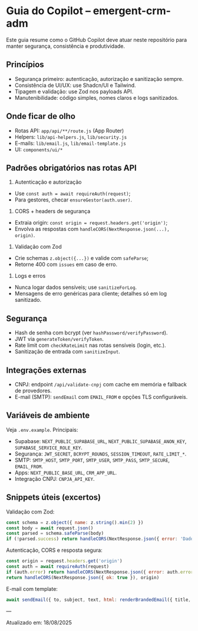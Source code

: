 # Guia do Copilot – emergent-crm-adm

Este guia resume como o GitHub Copilot deve atuar neste repositório para manter segurança, consistência e produtividade.

## Princípios

- Segurança primeiro: autenticação, autorização e sanitização sempre.
- Consistência de UI/UX: use Shadcn/UI e Tailwind.
- Tipagem e validação: use Zod nos payloads API.
- Manutenibilidade: código simples, nomes claros e logs sanitizados.

## Onde ficar de olho

- Rotas API: `app/api/**/route.js` (App Router)
- Helpers: `lib/api-helpers.js`, `lib/security.js`
- E-mails: `lib/email.js`, `lib/email-template.js`
- UI: `components/ui/*`

## Padrões obrigatórios nas rotas API

1. Autenticação e autorização

- Use `const auth = await requireAuth(request)`;
- Para gestores, checar `ensureGestor(auth.user)`.

1. CORS + headers de segurança

- Extraia origin: `const origin = request.headers.get('origin')`;
- Envolva as respostas com `handleCORS(NextResponse.json(...), origin)`.

1. Validação com Zod

- Crie schemas `z.object({...})` e valide com `safeParse`;
- Retorne 400 com `issues` em caso de erro.

1. Logs e erros

- Nunca logar dados sensíveis; use `sanitizeForLog`.
- Mensagens de erro genéricas para cliente; detalhes só em log sanitizado.

## Segurança

- Hash de senha com bcrypt (ver `hashPassword/verifyPassword`).
- JWT via `generateToken/verifyToken`.
- Rate limit com `checkRateLimit` nas rotas sensíveis (login, etc.).
- Sanitização de entrada com `sanitizeInput`.

## Integrações externas

- CNPJ: endpoint `/api/validate-cnpj` com cache em memória e fallback de provedores.
- E-mail (SMTP): `sendEmail` com `EMAIL_FROM` e opções TLS configuráveis.

## Variáveis de ambiente

Veja `.env.example`. Principais:

- Supabase: `NEXT_PUBLIC_SUPABASE_URL`, `NEXT_PUBLIC_SUPABASE_ANON_KEY`, `SUPABASE_SERVICE_ROLE_KEY`.
- Segurança: `JWT_SECRET`, `BCRYPT_ROUNDS`, `SESSION_TIMEOUT`, `RATE_LIMIT_*`.
- SMTP: `SMTP_HOST`, `SMTP_PORT`, `SMTP_USER`, `SMTP_PASS`, `SMTP_SECURE`, `EMAIL_FROM`.
- Apps: `NEXT_PUBLIC_BASE_URL`, `CRM_APP_URL`.
- Integração CNPJ: `CNPJA_API_KEY`.

## Snippets úteis (excertos)

Validação com Zod:

```js
const schema = z.object({ name: z.string().min(2) })
const body = await request.json()
const parsed = schema.safeParse(body)
if (!parsed.success) return handleCORS(NextResponse.json({ error: 'Dados inválidos', issues: parsed.error.issues }, { status: 400 }), origin)
```

Autenticação, CORS e resposta segura:

```js
const origin = request.headers.get('origin')
const auth = await requireAuth(request)
if (auth.error) return handleCORS(NextResponse.json({ error: auth.error }, { status: auth.status }), origin)
return handleCORS(NextResponse.json({ ok: true }), origin)
```

E-mail com template:

```js
await sendEmail({ to, subject, text, html: renderBrandedEmail({ title, ctaText, ctaUrl, contentHtml }) })
```

—

Atualizado em: 18/08/2025
